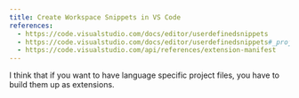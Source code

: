 ```yaml
---
title: Create Workspace Snippets in VS Code
references:
  - https://code.visualstudio.com/docs/editor/userdefinedsnippets
  - https://code.visualstudio.com/docs/editor/userdefinedsnippets#_project-snippet-scope
  - https://code.visualstudio.com/api/references/extension-manifest
---
```


I think that if you want to have language specific project files, you have to build them up as extensions.
